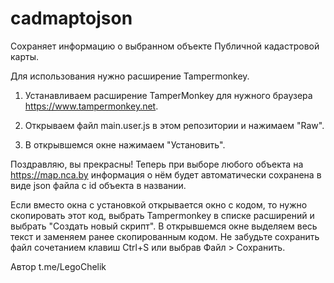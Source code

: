# cadmaptojson
Сохраняет информацию о выбранном объекте Публичной кадастровой карты.

Для использования нужно расширение Tampermonkey.

1. Устанавливаем расширение TamperMonkey для нужного браузера https://www.tampermonkey.net.

2. Открываем файл main.user.js в этом репозитории и нажимаем "Raw".

3. В открывшемся окне нажимаем "Установить".

Поздравляю, вы прекрасны! Теперь при выборе любого объекта на https://map.nca.by информация о нём будет автоматически сохранена в виде json файла с id объекта в названии.


Если вместо окна с установкой открывается окно с кодом, то нужно скопировать этот код, выбрать Tampermonkey в списке расширений и выбрать "Создать новый скрипт". В открывшемся окне выделяем весь текст и заменяем ранее скопированным кодом. Не забудьте сохранить файл сочетанием клавиш Ctrl+S или выбрав Файл > Сохранить.



Автор t.me/LegoChelik
